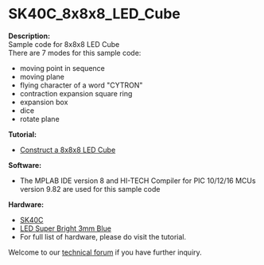 # SK40C_8x8x8_LED_Cube
<strong>Description:</strong><br/>
Sample code for 8x8x8 LED Cube<br/>
There are 7 modes for this sample code:<br/>
<ul>
<li>moving point in sequence</li>
<li>moving plane</li>
<li>flying character of a word "CYTRON"</li>
<li>contraction expansion square ring</li>
<li>expansion box</li>
<li>dice</li>
<li>rotate plane</li>
</ul>
<strong>Tutorial:</strong>
<ul>
<li><a href="http://tutorial.cytron.com.my/2012/08/29/construct-a-8x8x8-led-cube/" target="_blank">Construct a 8x8x8 LED Cube</a></li>
</ul>
<strong> Software:</strong><br/>
<ul>
<li>The MPLAB IDE version 8 and HI-TECH Compiler for PIC 10/12/16 MCUs version 9.82 are used for this sample code</li>
</ul>
<strong>Hardware:</strong><br/>
<ul>
<li><a href="http://www.cytron.com.my/p-sk40c" target="_blank">SK40C</a></li>
<li><a href="http://www.cytron.com.my/p-ds-led-3sb" target="_blank">LED Super Bright 3mm Blue</a></li>
<li>For full list of hardware, please do visit the tutorial.</li> 
</ul>
Welcome to our <a href="http://forum.cytron.com.my" target="_blank">technical forum</a> if you have further inquiry.
